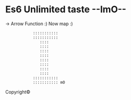 # Es6 Unlimited taste --ImO-- 
<!-- Black Wolf Rise Again -->


-> Arrow Function :) 
Now map :) 


				:::::::::::
				:::::::::::
				   ::::
				   ::::
				   ::::
				   ::::
				   ::::
				   ::::
				   ::::
				   ::::
				:::::::::::
				::::::::::: mO
Copyright©
